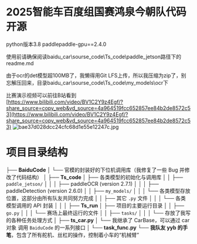 # 2025智能车百度组国赛鸿泉今朝队代码开源
python版本3.8 paddlepaddle-gpu==2.4.0


使用前请确保阅读baidu_car\sourse_code\Ts_code\paddle_jetson路径下的readme.md

由于ocr的det模型超100MB了，我懒得用Git LFS上传，所以我压缩为zip了，别忘解压回来，目录baidu_car\sourse_code\Ts_code\my_models\ocr下


比赛演示视频可以前往B站看到[https://www.bilibili.com/video/BV1C2Y9z4Egf/?share_source=copy_web&vd_source=4a964519fcc652857ee84b2de8572c53](https://www.bilibili.com/video/BV1C2Y9z4Egf/?share_source=copy_web&vd_source=4a964519fcc652857ee84b2de8572c53)
![bae37d028dcc24cfc68d1e55e12247c.jpg](https://i-blog.csdnimg.cn/img_convert/88e3e58a0366bfc13aef8cf64478d526.jpeg)

# 项目目录结构
├── **BaiduCode**
│   └── 官模的封装好的下位机调用库（我修复了一些 Bug 并修改了代码结构）
│
├── **Ts\_code**
│   ├── 各类模型的初始化与调用库
│   │   ├── `paddle_jetson/`
│   │   │   ├── paddleOCR (version 2.7.1)
│   │   │   ├── paddleDetection (version 2.6.0)
│   │   ├── `my_models/`
│   │   │   └── 各类模型存放位置，这部分由所有队友共同努力完成
│   │   ├── 其它 `.py` 文件
│   │   │   └── 各类模型调用的 API 封装
│   │
│
├── **Ts\_run**
│   ├── 项目的主要运行目录
│   │   ├── `go.py`
│   │   │   └── 赛场上最终运行的文件
│   │   ├── `tasks/`
│   │   │   └── 存放了我写的各种任务处理方式
│
├── **ts\_car.py**
│   └── 我继承了 CarBase，可以通过 car 对象 调用 `BaiduCode` 的一系列接口
│
└── **task\_func.py**
└── **我队友 yyb 的手笔**，包含了所有舵机、丝杠的操作，控制着小车的“机械臂”